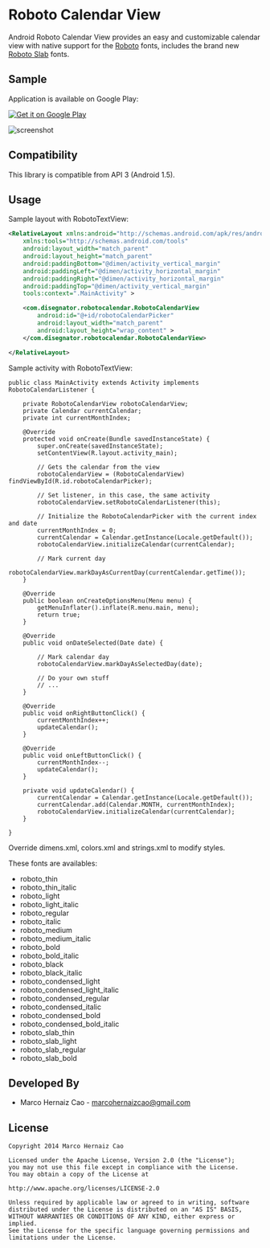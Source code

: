 Roboto Calendar View
==============

Android Roboto Calendar View provides an easy and customizable calendar view with native support for the [Roboto](http://developer.android.com/design/style/typography.html) fonts, includes the brand new [Roboto Slab](http://www.google.com/fonts/specimen/Roboto+Slab) fonts.

Sample
------

Application is available on Google Play:

<a href="https://play.google.com/store/apps/details?id=com.disegnator.robotocalendarsample">
  <img alt="Get it on Google Play"
     src="http://www.android.com/images/brand/get_it_on_play_logo_small.png" />
</a>

![screenshot][1]


Compatibility
-------------

This library is compatible from API 3 (Android 1.5).


Usage
-----

Sample layout with RobotoTextView:

``` xml
<RelativeLayout xmlns:android="http://schemas.android.com/apk/res/android"
    xmlns:tools="http://schemas.android.com/tools"
    android:layout_width="match_parent"
    android:layout_height="match_parent"
    android:paddingBottom="@dimen/activity_vertical_margin"
    android:paddingLeft="@dimen/activity_horizontal_margin"
    android:paddingRight="@dimen/activity_horizontal_margin"
    android:paddingTop="@dimen/activity_vertical_margin"
    tools:context=".MainActivity" >

    <com.disegnator.robotocalendar.RobotoCalendarView
        android:id="@+id/robotoCalendarPicker"
        android:layout_width="match_parent"
        android:layout_height="wrap_content" >
    </com.disegnator.robotocalendar.RobotoCalendarView>

</RelativeLayout>
```

Sample activity with RobotoTextView:

```
public class MainActivity extends Activity implements RobotoCalendarListener {

	private RobotoCalendarView robotoCalendarView;
	private Calendar currentCalendar;
	private int currentMonthIndex;

	@Override
	protected void onCreate(Bundle savedInstanceState) {
		super.onCreate(savedInstanceState);
		setContentView(R.layout.activity_main);

		// Gets the calendar from the view
		robotoCalendarView = (RobotoCalendarView) findViewById(R.id.robotoCalendarPicker);

		// Set listener, in this case, the same activity
		robotoCalendarView.setRobotoCalendarListener(this);

		// Initialize the RobotoCalendarPicker with the current index and date
		currentMonthIndex = 0;
		currentCalendar = Calendar.getInstance(Locale.getDefault());
		robotoCalendarView.initializeCalendar(currentCalendar);

		// Mark current day
		robotoCalendarView.markDayAsCurrentDay(currentCalendar.getTime());
	}

	@Override
	public boolean onCreateOptionsMenu(Menu menu) {
		getMenuInflater().inflate(R.menu.main, menu);
		return true;
	}

	@Override
	public void onDateSelected(Date date) {

		// Mark calendar day
		robotoCalendarView.markDayAsSelectedDay(date);

		// Do your own stuff
		// ...
	}

	@Override
	public void onRightButtonClick() {
		currentMonthIndex++;
		updateCalendar();
	}

	@Override
	public void onLeftButtonClick() {
		currentMonthIndex--;
		updateCalendar();
	}

	private void updateCalendar() {
		currentCalendar = Calendar.getInstance(Locale.getDefault());
		currentCalendar.add(Calendar.MONTH, currentMonthIndex);
		robotoCalendarView.initializeCalendar(currentCalendar);
	}

}
```

Override dimens.xml, colors.xml and strings.xml to modify styles.

These fonts are availables:

* roboto_thin
* roboto_thin_italic
* roboto_light
* roboto_light_italic
* roboto_regular
* roboto_italic
* roboto_medium
* roboto_medium_italic
* roboto_bold
* roboto_bold_italic
* roboto_black
* roboto_black_italic
* roboto_condensed_light
* roboto_condensed_light_italic
* roboto_condensed_regular
* roboto_condensed_italic
* roboto_condensed_bold
* roboto_condensed_bold_italic
* roboto_slab_thin
* roboto_slab_light
* roboto_slab_regular
* roboto_slab_bold


Developed By
------------
* Marco Hernaiz Cao - <marcohernaizcao@gmail.com>


License
-------

    Copyright 2014 Marco Hernaiz Cao
    
    Licensed under the Apache License, Version 2.0 (the "License");
    you may not use this file except in compliance with the License.
    You may obtain a copy of the License at
    
    http://www.apache.org/licenses/LICENSE-2.0
    
    Unless required by applicable law or agreed to in writing, software
    distributed under the License is distributed on an "AS IS" BASIS,
    WITHOUT WARRANTIES OR CONDITIONS OF ANY KIND, either express or implied.
    See the License for the specific language governing permissions and
    limitations under the License.

[1]: http://i58.tinypic.com/1zcl0xz.png
